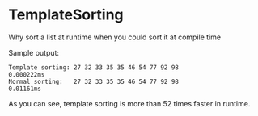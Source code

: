 # TemplateSorting

Why sort a list at runtime when you could sort it at compile time

Sample output:

```
Template sorting: 27 32 33 35 35 46 54 77 92 98
0.000222ms
Normal sorting:   27 32 33 35 35 46 54 77 92 98 
0.01161ms
```

As you can see, template sorting is more than 52 times faster in runtime.
